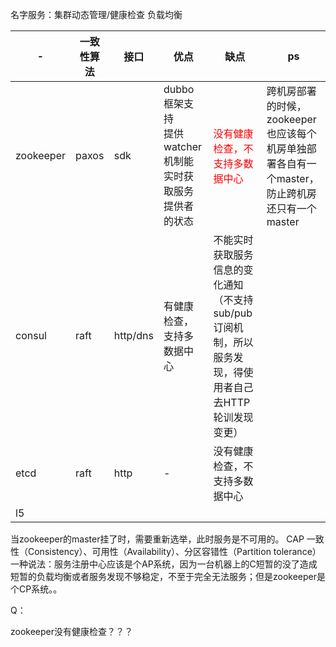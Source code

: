 名字服务：集群动态管理/健康检查 负载均衡



|-|一致性算法|接口|优点|缺点|ps|
|---|---|---|---|---|---|
|zookeeper|paxos|sdk|dubbo框架支持<br>提供watcher机制能实时获取服务提供者的状态|<font color=red>没有健康检查，不支持多数据中心|跨机房部署的时候，zookeeper也应该每个机房单独部署各自有一个master，防止跨机房还只有一个master|
|consul|raft|http/dns|有健康检查，支持多数据中心|不能实时获取服务信息的变化通知（不支持sub/pub订阅机制，所以服务发现，得使用者自己去HTTP轮训发现变更）|
|etcd|raft|http|-|没有健康检查，不支持多数据中心|
|l5|



当zookeeper的master挂了时，需要重新选举，此时服务是不可用的。
CAP 一致性（Consistency）、可用性（Availability）、分区容错性（Partition tolerance）
一种说法：服务注册中心应该是个AP系统，因为一台机器上的C短暂的没了造成短暂的负载均衡或者服务发现不够稳定，不至于完全无法服务；但是zookeeper是个CP系统。。

Q：

zookeeper没有健康检查？？？
